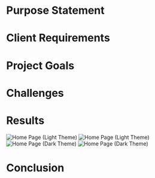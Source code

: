 # Purpose Statement

# Client Requirements

# Project Goals

# Challenges

# Results

<div>
    <img src="./img/homepage_light_1.jpg" alt="Home Page (Light Theme)">
    <img src="./img/homepage_light_2.jpg" alt="Home Page (Light Theme)">
    <img src="./img/homepage_dark_1.jpg" alt="Home Page (Dark Theme)">
    <img src="./img/homepage_dark_2.jpg" alt="Home Page (Dark Theme)">
</div>

# Conclusion
